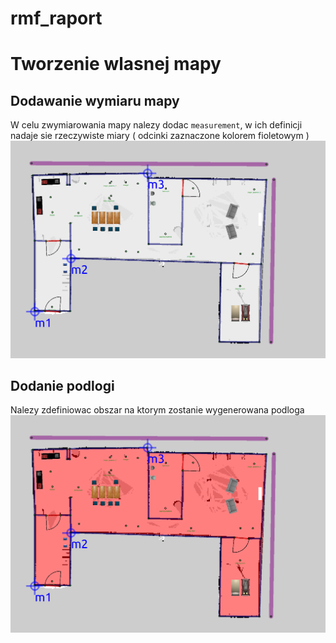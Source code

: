 # rmf_raport



# Tworzenie wlasnej mapy

## Dodawanie wymiaru mapy

W celu zwymiarowania mapy nalezy dodac `measurement`, w ich definicji nadaje sie rzeczywiste miary ( odcinki zaznaczone kolorem fioletowym )
![measurement](https://github.com/macnack/rmf_raport/blob/main/resources/rozmiar.png)

## Dodanie podlogi 

Nalezy zdefiniowac obszar na ktorym zostanie wygenerowana podloga
![floor](https://github.com/macnack/rmf_raport/blob/main/resources/podloga.png)


## 